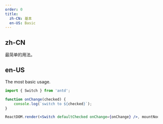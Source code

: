 ```yaml
---
order: 0
title:
  zh-CN: 基本
  en-US: Basic
---
```


## zh-CN

最简单的用法。

## en-US

The most basic usage.

```jsx
import { Switch } from 'antd';

function onChange(checked) {
	console.log(`switch to ${checked}`);
}

ReactDOM.render(<Switch defaultChecked onChange={onChange} />, mountNode);
```
